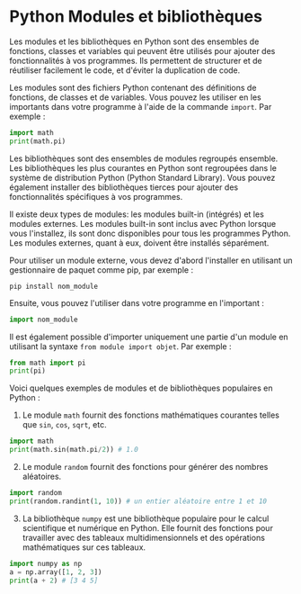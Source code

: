 # Python Modules et bibliothèques

Les modules et les bibliothèques en Python sont des ensembles de fonctions, classes et variables qui peuvent être utilisés pour ajouter des fonctionnalités à vos programmes. Ils permettent de structurer et de réutiliser facilement le code, et d'éviter la duplication de code.

Les modules sont des fichiers Python contenant des définitions de fonctions, de classes et de variables. Vous pouvez les utiliser en les importants dans votre programme à l'aide de la commande `import`. Par exemple :

```python
import math
print(math.pi)
```

Les bibliothèques sont des ensembles de modules regroupés ensemble. Les bibliothèques les plus courantes en Python sont regroupées dans le système de distribution Python (Python Standard Library). Vous pouvez également installer des bibliothèques tierces pour ajouter des fonctionnalités spécifiques à vos programmes.

Il existe deux types de modules: les modules built-in (intégrés) et les modules externes. Les modules built-in sont inclus avec Python lorsque vous l'installez, ils sont donc disponibles pour tous les programmes Python. Les modules externes, quant à eux, doivent être installés séparément.

Pour utiliser un module externe, vous devez d'abord l'installer en utilisant un gestionnaire de paquet comme pip, par exemple :

```shell
pip install nom_module
```

Ensuite, vous pouvez l'utiliser dans votre programme en l'important :

```python
import nom_module
```

Il est également possible d'importer uniquement une partie d'un module en utilisant la syntaxe `from module import objet`. Par exemple :

```python
from math import pi
print(pi)
```

Voici quelques exemples de modules et de bibliothèques populaires en Python :

1. Le module `math` fournit des fonctions mathématiques courantes telles que `sin`, `cos`, `sqrt`, etc.

```python
import math
print(math.sin(math.pi/2)) # 1.0
```

2. Le module `random` fournit des fonctions pour générer des nombres aléatoires.

```python
import random
print(random.randint(1, 10)) # un entier aléatoire entre 1 et 10
```

3. La bibliothèque `numpy` est une bibliothèque populaire pour le calcul scientifique et numérique en Python. Elle fournit des fonctions pour travailler avec des tableaux multidimensionnels et des opérations mathématiques sur ces tableaux.

```python
import numpy as np
a = np.array([1, 2, 3])
print(a + 2) # [3 4 5]
```
